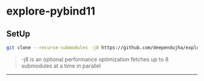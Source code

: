 # explore-pybind11

## SetUp

```bash
git clone --recurse-submodules -j8 https://github.com/deependujha/explore-pybind11.git
```

> -j8 is an optional performance optimization
> fetches up to 8 submodules at a time in parallel

---
